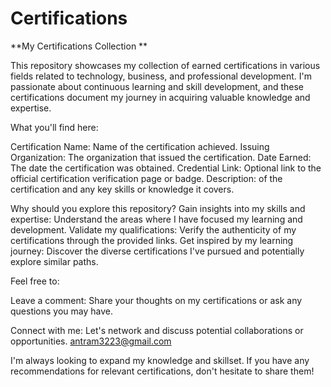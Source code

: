 # Certifications 
 
**My Certifications Collection **

This repository showcases my collection of earned certifications in various fields related to technology, business, and professional development. I'm passionate about continuous learning and skill development, and these certifications document my journey in acquiring valuable knowledge and expertise.

What you'll find here:

Certification Name: Name of the certification achieved.
Issuing Organization: The organization that issued the certification.
Date Earned: The date the certification was obtained.
Credential Link: Optional link to the official certification verification page or badge.
Description: of the certification and any key skills or knowledge it covers.

Why should you explore this repository?
Gain insights into my skills and expertise: Understand the areas where I have focused my learning and development.
Validate my qualifications: Verify the authenticity of my certifications through the provided links.
Get inspired by my learning journey: Discover the diverse certifications I've pursued and potentially explore similar paths.

Feel free to:

Leave a comment: Share your thoughts on my certifications or ask any questions you may have.

Connect with me: Let's network and discuss potential collaborations or opportunities. antram3223@gmail.com

I'm always looking to expand my knowledge and skillset. If you have any recommendations for relevant certifications, don't hesitate to share them!

